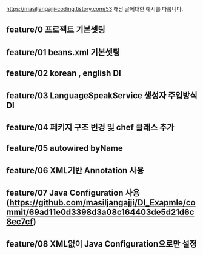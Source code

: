 https://masiljangajji-coding.tistory.com/53 해당 글에대한 예시를 다룹니다.

## feature/0   프로젝트 기본셋팅
## feature/01  beans.xml 기본셋팅
## feature/02 korean , english DI 
## feature/03 LanguageSpeakService 생성자 주입방식 DI
## feature/04 페키지 구조 변경 및 chef 클래스 추가
## feature/05 autowired byName
## feature/06 XML기반 Annotation 사용
## feature/07 Java Configuration 사용 (https://github.com/masiljangajji/DI_Exapmle/commit/69ad11e0d3398d3a08c164403de5d21d6c8ec7cf) 
## feature/08 XML없이 Java Configuration으로만 설정
